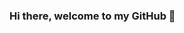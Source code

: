 ### Hi there, welcome to my GitHub 👋

<!--
**CippyLOL/CippyLOL** is a ✨ _special_ ✨ repository because its `README.md` (this file) appears on your GitHub profile.

Here are some ideas to get you started:

- 🔭 I’m currently working on ... New Chrome Extension
- 🌱 I’m currently learning ... Vanilla JS data structures
- 👯 I’m looking to collaborate on ... Web designs
- 🤔 I’m looking for help with ... JQuery
- 💬 Ask me about ... What's the best cheese?
- 📫 How to reach me: ... gilliannepapasin.com
- 😄 Pronouns: ... She/ her
- ⚡ Fun fact: ... I like to leathercraft!
-->
